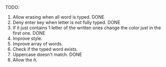 TODO:
1) Allow erasing when all word is typed. DONE
2) Deny enter key when letter is not fully typed. DONE
3) If it just contains 1 letter of the written ones change the color just in the first one. DONE
4) Improve style.
5) Improve array of words.
6) Check if the typed word exists.
7) Uppercase doesn't match. DONE
8) Allow the ñ.
